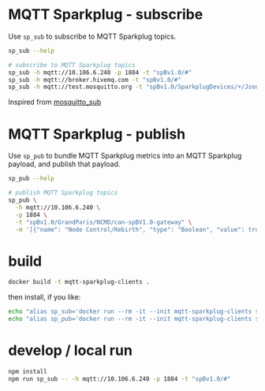 # MQTT Sparkplug - subscribe

Use `sp_sub` to subscribe to MQTT Sparkplug topics.

```bash
sp_sub --help

# subscribe to MQTT Sparkplug topics
sp_sub -h mqtt://10.106.6.240 -p 1884 -t "spBv1.0/#"
sp_sub -h mqtt://broker.hivemq.com -t "spBv1.0/#"
sp_sub -h mqtt://test.mosquitto.org -t "spBv1.0/SparkplugDevices/+/JsonScada/#" -g -v
```

Inspired from [mosquitto_sub](https://mosquitto.org/man/mosquitto_sub-1.html)



# MQTT Sparkplug - publish

Use `sp_pub` to bundle MQTT Sparkplug metrics into an MQTT Sparkplug payload, and publish that payload.

```bash
sp_pub --help

# publish MQTT Sparkplug topics
sp_pub \
  -h mqtt://10.106.6.240 \
  -p 1884 \
  -t "spBv1.0/GrandParis/NCMD/can-spBV1.0-gateway" \
  -m '[{"name": "Node Control/Rebirth", "type": "Boolean", "value": true}]'
```


# build

```bash
docker build -t mqtt-sparkplug-clients .
```
then install, if you like:
```bash
echo "alias sp_sub='docker run --rm -it --init mqtt-sparkplug-clients sp_sub'" >> ~/.bash_aliases
echo "alias sp_pub='docker run --rm -it --init mqtt-sparkplug-clients sp_pub'" >> ~/.bash_aliases
```

# develop / local run

```bash
npm install
npm run sp_sub -- -h mqtt://10.106.6.240 -p 1884 -t "spBv1.0/#"
```
